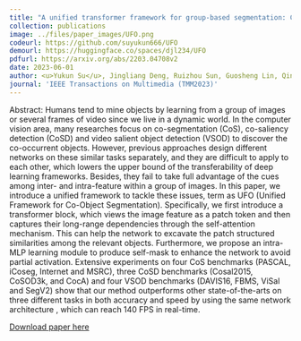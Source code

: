 ```yaml
---
title: "A unified transformer framework for group-based segmentation: Co-segmentation, co-saliency detection and video salient object detection"
collection: publications
image: ../files/paper_images/UFO.png
codeurl: https://github.com/suyukun666/UFO
demourl: https://huggingface.co/spaces/djl234/UFO
pdfurl: https://arxiv.org/abs/2203.04708v2
date: 2023-06-01
author: <u>Yukun Su</u>, Jingliang Deng, Ruizhou Sun, Guosheng Lin, Qingyao Wu
journal: 'IEEE Transactions on Multimedia (TMM2023)'
---
```


Abstract: Humans tend to mine objects by learning from a group of images or several frames of video since we live in a dynamic world. In the computer vision area, many researches focus on co-segmentation (CoS), co-saliency detection (CoSD) and video salient object detection (VSOD) to discover the co-occurrent objects. However, previous approaches design different networks on these similar tasks separately, and they are difficult to apply to each other, which lowers the upper bound of the transferability of deep learning frameworks. Besides, they fail to take full advantage of the cues among inter- and intra-feature within a group of images. In this paper, we introduce a unified framework to tackle these issues, term as UFO (Unified Framework for Co-Object Segmentation). Specifically, we first introduce a transformer block, which views the image feature as a patch token and then captures their long-range dependencies through the self-attention mechanism. This can help the network to excavate the patch structured similarities among the relevant objects. Furthermore, we propose an intra-MLP learning module to produce self-mask to enhance the network to avoid partial activation. Extensive experiments on four CoS benchmarks (PASCAL, iCoseg, Internet and MSRC), three CoSD benchmarks (Cosal2015, CoSOD3k, and CocA) and four VSOD benchmarks (DAVIS16, FBMS, ViSal and SegV2) show that our method outperforms other state-of-the-arts on three different tasks in both accuracy and speed by using the same network architecture , which can reach 140 FPS in real-time.

[Download paper here](https://arxiv.org/abs/2203.04708v2)


